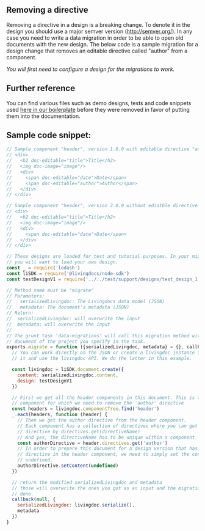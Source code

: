 ## Removing a directive

Removing a directive in a design is a breaking change.
To denote it in the design you should use a major semver version (http://semver.org/). In any case you need to write a data migration in order to be able to open old documents with the new design. The below code is a sample migration for a design change that removes an editable directive called "author" from a component. 

_You will first need to configure a design for the migrations to work._

## Further reference
You can find various files such as demo designs, tests and code snippets used [here in our boilerplate](https://github.com/livingdocsIO/livingdocs-server-boilerplate/pull/132/files) before they were removed in favor of putting them into the documentation.

## Sample code snippet: 
```js
// Sample component "header", version 1.0.0 with editable directive "author"
// <div>
//   <h2 doc-editable="title">Title</h2>
//   <img doc-image="image"/>
//   <div>
//     <span doc-editable="date">Date</span>
//     <span doc-editable="author">Author</span>
//   </div>
// </div>

// Sample component "header", version 2.0.0 without ediatble directive "author"
// <div>
//   <h2 doc-editable="title">Title</h2>
//   <img doc-image="image"/>
//   <div>
//     <span doc-editable="date">Date</span>
//   </div>
// </div>

// These designs are loaded for test and tutorial purposes. In your migrations
// you will want to load your own design.
const _ = require('lodash')
const liSDK = require('@livingdocs/node-sdk')
const testDesignV1 = require('../../test/support/designs/test_design_1.0.0')

// Method name must be "migrate"
// Parameters:
//   serializedLivingdoc: The Livingdocs data model (JSON)
//   metadata: The document's metadata (JSON)
// Return:
//  serializedLivingdoc: will overwrite the input
//  metadata: will overwrite the input
//
// The grunt task 'data-migrations' will call this migration method with every
// document of the project you specify in the task.
exports.migrate = function ({serializedLivingdoc, metadata} = {}, callback) {
  // You can work directly on the JSON or create a livingdoc instance from
  // it and use the livingdoc API. We do the latter in this example.

  const livingdoc = liSDK.document.create({
    content: serializedLivingdoc.content,
    design: testDesignV1
  })

  // First we get all the header components in this document. This is the
  // component for which we need to remove the 'author' directive
  const headers = livingdoc.componentTree.find('header')
  _.each(headers, function (header) {
    // Then we get the author directive from the header component.
    // Each component has a collection of directives where you can get a single
    // directive by directives.get(directiveName)
    // And yes, the directiveName has to be unique within a component
    const authorDirective = header.directives.get('author')
    // In order to prepare this document for a design version that has no author
    // directive in the header component, we need to simply set the content to
    // undefined.
    authorDirective.setContent(undefined)
  })

  // return the modified serializedLivingdoc and metadata
  // those will overwrite the ones you got as an input and the migration is
  // done.
  callback(null, {
    serializedLivingdoc: livingdoc.serialize(),
    metadata
  })
}
```